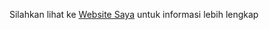 Silahkan lihat ke
[Website Saya](https://fauzanismail.000webhostapp.com/ "Websitenya Saya")
untuk informasi lebih lengkap
